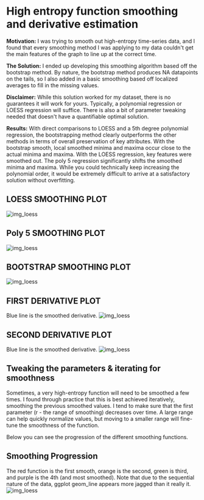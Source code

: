 # High entropy function smoothing and derivative estimation

**Motivation:** I was trying to smooth out high-entropy time-series data, and I found that every smoothing method I was applying to my data couldn't get the main features of the graph to line up at the correct time.

**The Solution:** I ended up developing this smoothing algorithm based off the bootstrap method. By nature, the bootstrap method produces NA datapoints on the tails, so I also added in a basic smoothing based off localized averages to fill in the missing values.

**Disclaimer:** While this solution worked for my dataset, there is no guarantees it will work for yours. Typically, a polynomial regression or LOESS regression will suffice. There is also a bit of parameter tweaking needed that doesn't have a quantifiable optimal solution.

**Results:** With direct comparisons to LOESS and a 5th degree polynomial regression, the bootstrapping method clearly outperforms the other methods in terms of overall preservation of key attributes. With the bootstrap smooth, local smoothed minima and maxima occur close to the actual minima and maxima. With the LOESS regression, key features were smoothed out. The poly 5 regression significantly shifts the smoothed minima and maxima. While you could technically keep increasing the polynomial order, it would be extremely difficult to arrive at a satisfactory solution without overfitting.

## LOESS SMOOTHING PLOT
![img_loess](https://github.com/nbonnie/High-entropy-function-smoothing-and-derivative-estimation/blob/main/plots/loess.png?raw=true)

## Poly 5 SMOOTHING PLOT
![img_loess](https://github.com/nbonnie/High-entropy-function-smoothing-and-derivative-estimation/blob/main/plots/poly.png?raw=true)

## BOOTSTRAP SMOOTHING PLOT
![img_loess](https://github.com/nbonnie/High-entropy-function-smoothing-and-derivative-estimation/blob/main/plots/boot.png?raw=true)

## FIRST DERIVATIVE PLOT
Blue line is the smoothed derivative.
![img_loess](https://github.com/nbonnie/High-entropy-function-smoothing-and-derivative-estimation/blob/main/plots/dx.png?raw=true)

## SECOND DERIVATIVE PLOT
Blue line is the smoothed derivative.
![img_loess](https://github.com/nbonnie/High-entropy-function-smoothing-and-derivative-estimation/blob/main/plots/d2x.png?raw=true)

## Tweaking the parameters & iterating for smoothness
Sometimes, a very high-entropy function will need to be smoothed a few times. I found through practice that this is best achieved iteratively, smoothing the previous smoothed values. I tend to make sure that the first parameter (r - the range of smoothing) decreases over time. A large range can help quickly normalize values, but moving to a smaller range will fine-tune the smoothness of the function.

Below you can see the progression of the different smoothing functions.

## Smoothing Progression
The red function is the first smooth, orange is the second, green is third, and purple is the 4th (and most smoothed). Note that due to the sequential nature of the data, ggplot geom_line appears more jagged than it really it.
![img_loess](https://github.com/nbonnie/High-entropy-function-smoothing-and-derivative-estimation/blob/main/plots/boot_progression.png?raw=true)


